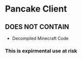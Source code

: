 # Pancake Client

## DOES NOT CONTAIN
- Decompiled Minecraft Code

### This is expirmental use at risk
